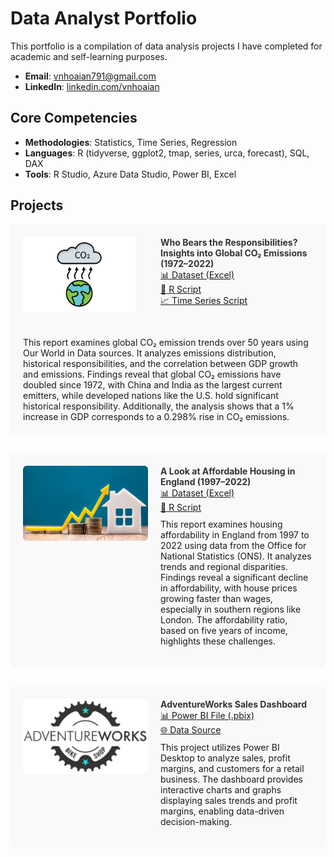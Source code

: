 # Data Analyst Portfolio
This portfolio is a compilation of data analysis projects I have completed for academic and self-learning purposes.

- **Email**: [vnhoaian791@gmail.com](vnhoaian791@gmail.com)
- **LinkedIn**: [linkedin.com/vnhoaian](https://www.linkedin.com/in/vnhoaian/)

## Core Competencies

- **Methodologies**: Statistics, Time Series, Regression
- **Languages**: R (tidyverse, ggplot2, tmap, series, urca, forecast), SQL, DAX <!-- Python (Pandas, Numpy, Scikit-Learn, Scipy, Keras, Matplotlib), -->  
- **Tools**: R Studio, Azure Data Studio, Power BI, Excel

<h2>Projects</h2>

<!-- Project 1: CO2 Emissions -->
<div style="background-color: #f9f9f9; padding: 20px; display: flex; gap: 20px;">
  <img align="left" width="200" height="120" src="assets/img/CO2 emissions.jpg" style="margin-right: 20px;">
  <div>
    <strong>
      <a href="Global-CO2-Emissions/Global CO2 Emissions - Report.pdf" target="_blank" style="text-decoration: none; color: #333;">
        Who Bears the Responsibilities? Insights into Global CO₂ Emissions (1972–2022)
      </a>
    </strong>
    <br />
    <a href="Global-CO2-Emissions/Global CO2 Emissions - Dataset.xlsx" target="_blank">📊 Dataset (Excel)</a><br />
    <a href="Global-CO2-Emissions/Global CO2 Emissions - RScript.R" target="_blank">📄 R Script</a><br />
    <a href="Global-CO2-Emissions/Global CO2 Emissions - Time series (gdp and co2).R" target="_blank">📈 Time Series Script</a>
  </div>
</div>
<div style="background-color: #f9f9f9; padding: 20px; margin-bottom: 30px; display: flex; gap: 20px;">
This report examines global CO₂ emission trends over 50 years using Our World in Data sources. It analyzes emissions distribution, historical responsibilities, and the correlation between GDP growth and emissions. Findings reveal that global CO₂ emissions have doubled since 1972, with China and India as the largest current emitters, while developed nations like the U.S. hold significant historical responsibility. Additionally, the analysis shows that a 1% increase in GDP corresponds to a 0.298% rise in CO₂ emissions.
</div>

<!-- Project 2: Housing Affordability -->
<div style="background-color: #f9f9f9; padding: 20px; border-radius: 8px; margin-bottom: 30px; display: flex; gap: 20px;">
  <img src="assets/img/Housing affordability.jpg" alt="Housing Affordability" width="200" height="120" style="object-fit: cover; border-radius: 6px;">
  <div>
    <strong>
      <a href="Housing-Affordability-Analysis/Housing Affordability Report.pdf" target="_blank" style="text-decoration: none; color: #333;">
        A Look at Affordable Housing in England (1997–2022)
      </a>
    </strong>
    <br />
    <a href="Housing-Affordability-Analysis/Dataset.xlsx" target="_blank">📊 Dataset (Excel)</a><br />
    <a href="Housing-Affordability-Analysis/Housing Affordability RScript.R" target="_blank">📄 R Script</a>
    <p style="margin-top: 10px;">
      This report examines housing affordability in England from 1997 to 2022 using data from the Office for National Statistics (ONS). It analyzes trends and regional disparities. Findings reveal a significant decline in affordability, with house prices growing faster than wages, especially in southern regions like London. The affordability ratio, based on five years of income, highlights these challenges.
    </p>
  </div>
</div>

<!-- Project 3: AdventureWorks Dashboard -->
<div style="background-color: #f9f9f9; padding: 20px; border-radius: 8px; margin-bottom: 30px; display: flex; gap: 20px;">
  <img src="assets/img/AdventureWorks_Logo.png" alt="AdventureWorks Dashboard" width="200" height="120" style="object-fit: cover; border-radius: 6px;">
  <div>
    <strong>
      <a href="Adventureworks/AW Dashboard.pdf" target="_blank" style="text-decoration: none; color: #333;">
        AdventureWorks Sales Dashboard
      </a>
    </strong>
    <br />
    <a href="Adventureworks/AW Dashboard.pbix" target="_blank">📊 Power BI File (.pbix)</a><br />
    <a href="https://ourworldindata.org/covid-deaths" target="_blank">🌐 Data Source</a>
    <p style="margin-top: 10px;">
      This project utilizes Power BI Desktop to analyze sales, profit margins, and customers for a retail business. The dashboard provides interactive charts and graphs displaying sales trends and profit margins, enabling data-driven decision-making.
    </p>
  </div>
</div>
